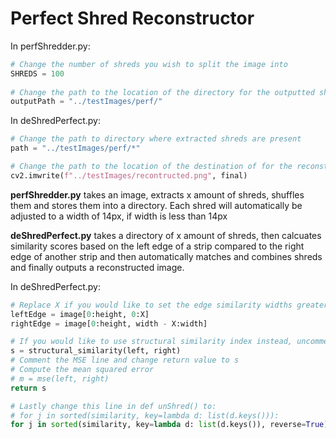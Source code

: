 # Perfect Shred Reconstructor

In perfShredder.py:

```python
# Change the number of shreds you wish to split the image into
SHREDS = 100
  
# Change the path to the location of the directory for the outputted shreds
outputPath = "../testImages/perf/"
```


In deShredPerfect.py:

```python
# Change the path to directory where extracted shreds are present
path = "../testImages/perf/*"

# Change the path to the location of the destination of for the reconstructed image
cv2.imwrite(f"../testImages/recontructed.png", final)
```


**perfShredder.py** takes an image, extracts x amount of shreds, shuffles them and stores them into a directory. Each shred will automatically be adjusted to a width of 14px, if width is less than 14px


**deShredPerfect.py** takes a directory of x amount of shreds, then calcuates similarity scores based on the left edge of a strip compared to the right edge of another strip and then automatically matches and combines shreds and finally outputs a reconstructed image.


In deShredPerfect.py:

```python
# Replace X if you would like to set the edge similarity widths greater than 1
leftEdge = image[0:height, 0:X]   
rightEdge = image[0:height, width - X:width]

# If you would like to use structural similarity index instead, uncomment this line:
s = structural_similarity(left, right)
# Comment the MSE line and change return value to s
# Compute the mean squared error 
# m = mse(left, right)
return s

# Lastly change this line in def unShred() to:
# for j in sorted(similarity, key=lambda d: list(d.keys())):
for j in sorted(similarity, key=lambda d: list(d.keys()), reverse=True):
```
